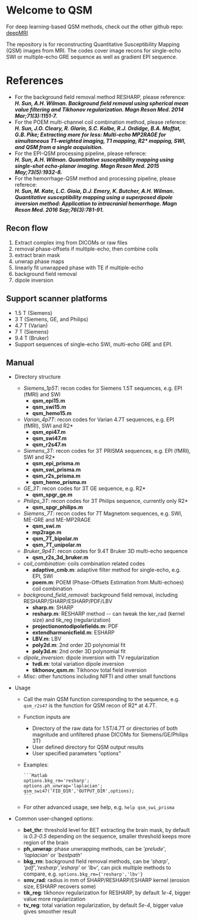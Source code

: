 # Welcome to QSM
For deep learning-based QSM methods, check out the other github repo: [deepMRI](https://github.com/sunhongfu/deepMRI)

The repository is for reconstructing Quantitative Susceptibility Mapping (QSM) images from MRI. The codes cover image recons for single-echo SWI or multiple-echo GRE sequence as well as gradient EPI sequence.

# References
* For the background field removal method RESHARP, please reference:  
***H. Sun, A.H. Wilman. Background field removal using spherical mean value filtering and Tikhonov regularization. Magn Reson Med. 2014 Mar;71(3):1151-7.***
* For the POEM multi-channel coil combination method, please referece:  
***H. Sun, J.O. Cleary, R. Glarin, S.C. Kolbe, R.J. Ordidge, B.A. Moffat, G.B. Pike; Extracting more for less: Multi-echo MP2RAGE for simultaneous T1-weighted imaging, T1 mapping, R2\* mapping, SWI, and QSM from a single acquisition.***
* For the EPI-QSM processing pipeline, please referece:  
***H. Sun, A.H. Wilman. Quantitative susceptibility mapping using single-shot echo-planar imaging. Magn Reson Med. 2015 May;73(5):1932-8.***
* For the hemorrhage-QSM method and processing pipeline, please referece:  
***H. Sun, M. Kate, L.C. Gioia, D.J. Emery, K. Butcher, A.H. Wilman. Quantitative susceptibility mapping using a superposed dipole inversion method: Application to intracranial hemorrhage. Magn Reson Med. 2016 Sep;76(3):781-91.***

## Recon flow
1. Extract complex img from DICOMs or raw files
2. removal phase-offsets if multiple-echo, then combine coils 
3. extract brain mask 
4. unwrap phase maps 
5. linearly fit unwrapped phase with TE if multiple-echo 
6. background field removal 
7. dipole inversion
	
## Support scanner platforms
  * 1.5 T (Siemens)
  * 3   T (Siemens, GE, and Philips)
  * 4.7 T (Varian)
  * 7   T (Siemens)
  * 9.4 T (Bruker)
  * Support sequences of single-echo SWI, multi-echo GRE and EPI.

## Manual
* Directory structure
  - *Siemens_1p5T*: recon codes for Siemens 1.5T sequences, e.g. EPI (fMRI) and SWI
    + **qsm_epi15.m**
    + **qsm_swi15.m**
    + **qsm_hemo15.m**
  - *Varian_4p7T*: recon codes for Varian 4.7T sequences, e.g. EPI (fMRI), SWI and R2*
    + **qsm_epi47.m**
    + **qsm_swi47.m**
    + **qsm_r2s47.m**
  - *Siemens_3T*: recon codes for 3T PRISMA sequences, e.g. EPI (fMRI), SWI and R2*
    + **qsm_epi_prisma.m**
    + **qsm_swi_prisma.m**
    + **qsm_r2s_prisma.m**
    + **qsm_hemo_prisma.m**
  - *GE_3T*: recon codes for 3T GE sequence, e.g. R2*
    + **qsm_spgr_ge.m**
  - *Philips_3T*: recon codes for 3T Philips sequence, currently only R2*
    + **qsm_spgr_philips.m**
  - *Siemens_7T*: recon codes for 7T Magnetom sequences, e.g. SWI, ME-GRE and ME-MP2RAGE
    + **qsm_swi.m**
    + **mp2rage.m**
    + **qsm_7T_bipolar.m**
    + **qsm_7T_unipolar.m**
  - *Bruker_9p4T*: recon codes for 9.4T Bruker 3D multi-echo sequence
    + **qsm_r2s_3d_bruker.m**  
  - *coil_combination*: coils combination related codes
    + **adaptive_cmb.m**: adaptive filter method for single-echo, e.g. EPI, SWI
    + **poem.m**: POEM (Phase-Offsets Estimation from Multi-echoes) coil combination
  - *background_field_removal*: background field removal, including RESHARP/SHARP/ESHARP/PDF/LBV
    + **sharp.m**: SHARP
    + **resharp.m**: RESHARP method -- can tweak the ker_rad (kernel size) and tik_reg (regularization)
    + **projectionontodipolefields.m**: PDF
    + **extendharmonicfield.m**: ESHARP
    + **LBV.m**: LBV
    + **poly2d.m**: 2nd order 2D polynomial fit
    + **poly3d.m**: 2nd order 3D polynomial fit
  - *dipole_inversion*: dipole inversion with TV regularization
    + **tvdi.m**: total variation dipole inversion
    + **tikhonov_qsm.m**: Tikhonov total field inversion
  - *Misc*: other functions including NIFTI and other small functions

* Usage
  - Call the main QSM function corresponding to the sequence, e.g. `qsm_r2s47` is the function for QSM recon of R2* at 4.7T.
  - Function inputs are 
    + Directory of the raw data for 1.5T/4.7T or directories of both magnitude and unfiltered phase DICOMs for Siemens/GE/Philips 3T)
    + User defined directory for QSM output results
    + User specified parameters "options"
  - Examples:
  
        ```Matlab
        options.bkg_rm='resharp';
        options.ph_unwrap='laplacian';
        qsm_swi47('FID_DIR','OUTPUT_DIR',options);
        ```
        
  - For other advanced usage, see help, e.g. `help qsm_swi_prisma`

* Common user-changed options:
  - **bet_thr**: threshold level for BET extracting the brain mask, by default is *0.3-0.5* depending on the sequence, smaller threshold keeps more region of the brain
  - **ph_unwrap**: phase unwrapping methods, can be *'prelude'*, *'laplacian'* or *'bestpath'*
  - **bkg_rm**: background field removal methods, can be *'sharp'*, *'pdf'*,*'resharp'*,*'esharp'* or *'lbv'*, can pick multiple methods to compare, e.g. `options.bkg_rm={'resharp','lbv'}`
  - **smv_rad**: radius in mm of SHARP/RESHARP/ESHARP kernel (erosion size, ESHARP recovers some)
  - **tik_reg**: tikhonov regularization for RESHARP, by default *1e-4*, bigger value more regularization
  - **tv_reg**: total variation regularization, by default *5e-4*, bigger value gives smoother result
